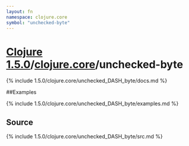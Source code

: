 ```yaml
---
layout: fn
namespace: clojure.core
symbol: "unchecked-byte"
---
```


# [Clojure 1.5.0](../../)/[clojure.core](../)/unchecked-byte

{% include 1.5.0/clojure.core/unchecked_DASH_byte/docs.md %}

##Examples

{% include 1.5.0/clojure.core/unchecked_DASH_byte/examples.md %}
## Source
{% include 1.5.0/clojure.core/unchecked_DASH_byte/src.md %}

